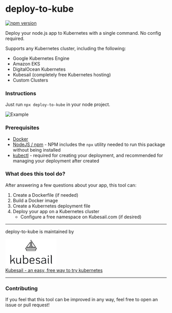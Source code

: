 # deploy-to-kube

[![npm version](https://img.shields.io/npm/v/deploy-to-kube.svg?style=flat-square)](https://www.npmjs.com/package/deploy-to-kube)

Deploy your node.js app to Kubernetes with a single command. No config required.

Supports any Kubernetes cluster, including the following:

- Google Kubernetes Engine
- Amazon EKS
- DigitalOcean Kubernetes
- Kubesail (completely free Kubernetes hosting)
- Custom Clusters

### Instructions

Just run `npx deploy-to-kube` in your node project.

![Example](https://github.com/kubesail/deploy-to-kube/raw/master/docs/terminal-example-1.svg?sanitize=true)

### Prerequisites

- [Docker](https://www.docker.com/get-started)
- [NodeJS / npm](https://nodejs.org/en/) - NPM includes the `npx` utility needed to run this package without being installed
- [kubectl](https://kubernetes.io/docs/tasks/tools/install-kubectl/) - required for creating your deployment, and recommended for managing your deployment after created

### What does this tool do?

After answering a few questions about your app, this tool can:

1. Create a Dockerfile (if needed)
1. Build a Docker image
1. Create a Kubernetes deployment file
1. Deploy your app on a Kubernetes cluster
   - Configure a free namespace on Kubesail.com (if desired)

---

deploy-to-kube is maintained by

[<img src="docs/kubesail-logo.png" alt="Kubesail" width="160">
<br/>
Kubesail - an easy, free way to try kubernetes](https://kubesail.com)

---

### Contributing

If you feel that this tool can be improved in any way, feel free to open an issue or pull request!
